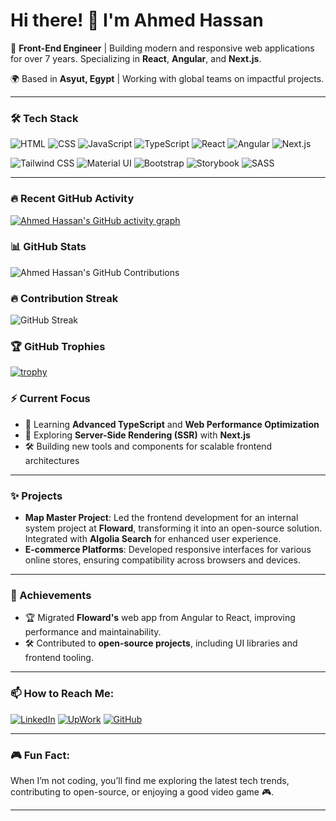 # Hi there! 👋 I'm Ahmed Hassan

🚀 **Front-End Engineer** | Building modern and responsive web applications for over 7 years. Specializing in **React**, **Angular**, and **Next.js**.

🌍 Based in **Asyut, Egypt** | Working with global teams on impactful projects.

---

### 🛠️ Tech Stack

![HTML](https://img.shields.io/badge/HTML-E34F26?style=for-the-badge&logo=html5&logoColor=white)
![CSS](https://img.shields.io/badge/CSS-1572B6?style=for-the-badge&logo=css3&logoColor=white)
![JavaScript](https://img.shields.io/badge/JavaScript-F7DF1E?style=for-the-badge&logo=javascript&logoColor=black)
![TypeScript](https://img.shields.io/badge/TypeScript-007ACC?style=for-the-badge&logo=typescript&logoColor=white)
![React](https://img.shields.io/badge/React-61DAFB?style=for-the-badge&logo=react&logoColor=black)
![Angular](https://img.shields.io/badge/Angular-DD0031?style=for-the-badge&logo=angular&logoColor=white)
![Next.js](https://img.shields.io/badge/Next.js-000000?style=for-the-badge&logo=nextdotjs&logoColor=white)

![Tailwind CSS](https://img.shields.io/badge/Tailwind%20CSS-38B2AC?style=for-the-badge&logo=tailwind-css&logoColor=white)
![Material UI](https://img.shields.io/badge/Material%20UI-0081CB?style=for-the-badge&logo=mui&logoColor=white)
![Bootstrap](https://img.shields.io/badge/Bootstrap-563D7C?style=for-the-badge&logo=bootstrap&logoColor=white)
![Storybook](https://img.shields.io/badge/Storybook-FF4785?style=for-the-badge&logo=storybook&logoColor=white)
![SASS](https://img.shields.io/badge/SASS-CC6699?style=for-the-badge&logo=sass&logoColor=white)

---

### 🔥 Recent GitHub Activity
[![Ahmed Hassan's GitHub activity graph](https://github-readme-activity-graph.vercel.app/graph?username=7ssan91&theme=react-dark&area=true&custom_title=Ahmed's%20Monthly%20Contribution%20Activity)](https://github.com/7ssan91)

### 📊 GitHub Stats

![Ahmed Hassan's GitHub Contributions](https://github-readme-stats.vercel.app/api?username=7ssan91&show_icons=true&theme=radical&count_private=true)

### 🔥 Contribution Streak

![GitHub Streak](https://github-readme-streak-stats.herokuapp.com/?user=7ssan91&theme=dark)

### 🏆 GitHub Trophies

[![trophy](https://github-profile-trophy.vercel.app/?username=7ssan91&theme=darkhub)](https://github.com/7ssan91)

### ⚡ Current Focus

- 🌱 Learning **Advanced TypeScript** and **Web Performance Optimization**
- 🔭 Exploring **Server-Side Rendering (SSR)** with **Next.js**
- 🛠️ Building new tools and components for scalable frontend architectures

---

### ✨ Projects

- **Map Master Project**: Led the frontend development for an internal system project at **Floward**, transforming it into an open-source solution. Integrated with **Algolia Search** for enhanced user experience.
- **E-commerce Platforms**: Developed responsive interfaces for various online stores, ensuring compatibility across browsers and devices.

---

### 🚀 Achievements

- 🏆 Migrated **Floward's** web app from Angular to React, improving performance and maintainability.
- 🛠️ Contributed to **open-source projects**, including UI libraries and frontend tooling.

---

### 📫 How to Reach Me:

[![LinkedIn](https://img.shields.io/badge/LinkedIn-blue?style=for-the-badge&logo=linkedin&logoColor=white)](https://www.linkedin.com/in/7ssan91/)
[![UpWork](https://img.shields.io/badge/UpWork-green?style=for-the-badge&logo=upwork&logoColor=white)](https://www.upwork.com/freelancers/~01f5699e5bd980aa20)
[![GitHub](https://img.shields.io/badge/GitHub-000?style=for-the-badge&logo=github&logoColor=white)](https://github.com/7ssan91)

---

### 🎮 Fun Fact:

When I’m not coding, you’ll find me exploring the latest tech trends, contributing to open-source, or enjoying a good video game 🎮.

---


